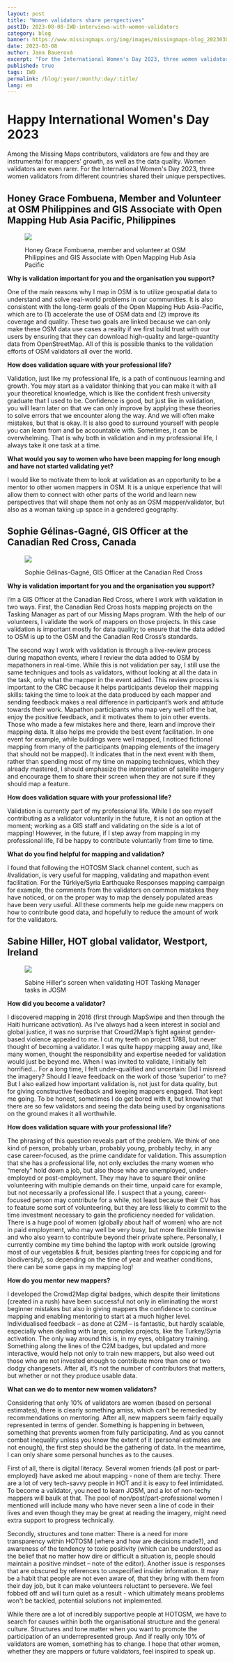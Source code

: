 ```yaml
---
layout: post
title: "Women validators share perspectives"
postID: 2023-08-08-IWD-interviews-with-women-validators
category: blog
banner: https://www.missingmaps.org/img/images/missingmaps-blog_20230308_IWD_banner.jpg
date: 2023-03-08
author: Jana Bauerová
excerpt: "For the International Women's Day 2023, three women validators from different countries shared their unique perspectives"
published: true
tags: IWD
permalink: /blog/:year/:month/:day/:title/
lang: en
---
```


# Happy International Women's Day 2023

Among the Missing Maps contributors, validators are few and they are instrumental for mappers’ growth, as well as the data quality. Women validators are even rarer. For the International Women's Day 2023, three women validators from different countries shared their unique perspectives.

## Honey Grace Fombuena, Member and Volunteer at OSM Philippines and GIS Associate with Open Mapping Hub Asia Pacific, Philippines

<figure>
<img src="https://www.missingmaps.org/img/images/missingmaps-blog_20230308_IWD_Honey.png">
<p class="caption">Honey Grace Fombuena, member and volunteer at OSM Philippines and GIS Associate with Open Mapping Hub Asia Pacific
</p>
</figure>

**Why is validation important for you and the organisation you support?**

One of the main reasons why I map in OSM is to utilize geospatial data to understand and solve real-world problems in our communities. It is also consistent with the long-term goals of the Open Mapping Hub Asia-Pacific, which are to (1) accelerate the use of OSM data and (2) improve its coverage and quality. These two goals are linked because we can only make these OSM data use cases a reality if we first build trust with our users by ensuring that they can download high-quality and large-quantity data from OpenStreetMap. All of this is possible thanks to the validation efforts of OSM validators all over the world.

**How does validation square with your professional life?**

Validation, just like my professional life, is a path of continuous learning and growth. You may start as a validator thinking that you can make it with all your theoretical knowledge, which is like the confident fresh university graduate that I used to be. Confidence is good, but just like in validation, you will learn later on that we can only improve by applying these theories to solve errors that we encounter along the way. And we will often make mistakes, but that is okay. It is also good to surround yourself with people you can learn from and be accountable with. Sometimes, it can be overwhelming. That is why both in validation and in my professional life, I always take it one task at a time.

**What would you say to women who have been mapping for long enough and have not started validating yet?**

I would like to motivate them to look at validation as an opportunity to be a mentor to other women mappers in OSM. It is a unique experience that will allow them to connect with other parts of the world and learn new perspectives that will shape them not only as an OSM mapper/validator, but also as a woman taking up space in a gendered geography.

## Sophie Gélinas-Gagné, GIS Officer at the Canadian Red Cross, Canada

<figure>
<img src="https://www.missingmaps.org/img/images/missingmaps-blog_20230308_IWD_Sophie.png">
<p class="caption">Sophie Gélinas-Gagné, GIS Officer at the Canadian Red Cross
</p>
</figure>

**Why is validation important for you and the organisation you support?**

I’m a GIS Officer at the Canadian Red Cross, where I work with validation in two ways. 
First, the Canadian Red Cross hosts mapping projects on the Tasking Manager as part of our Missing Maps program. With the help of our volunteers, I validate the work of mappers on those projects. In this case validation is important mostly for data quality; to ensure that the data added to OSM is up to the OSM and the Canadian Red Cross’s standards.

The second way I work with validation is through a live-review process during mapathon events, where I review the data added to OSM by mapathoners in real-time. While this is not validation per say, I still use the same techniques and tools as validators, without looking at all the data in the task, only what the mapper in the event added. This review process is important to the CRC because it helps participants develop their mapping skills: taking the time to look at the data produced by each mapper and sending feedback makes a real difference in participant’s work and attitude towards their work. Mapathon participants who map very well off the bat, enjoy the positive feedback, and it motivates them to join other events. Those who made a few mistakes here and there, learn and improve their mapping data. It also helps me provide the best event facilitation. In one event for example, while buildings were well mapped, I noticed fictional mapping from many of the participants (mapping elements of the imagery that should not be mapped). It indicates that in the next event with them, rather than spending most of my time on mapping techniques, which they already mastered, I should emphasize the interpretation of satellite imagery and encourage them to share their screen when they are not sure if they should map a feature.

**How does validation square with your professional life?**

Validation is currently part of my professional life. While I do see myself contributing as a validator voluntarily in the future, it is not an option at the moment; working as a GIS staff and validating on the side is a lot of mapping! However, in the future, if I step away from mapping in my professional life, I’d be happy to contribute voluntarily from time to time. 

**What do you find helpful for mapping and validation?**

I found that following the HOTOSM Slack channel content, such as #validation, is very useful for mapping, validating and mapathon event facilitation. 
For the Türkiye/Syria Earthquake Responses mapping campaign for example, the comments from the validators on common mistakes they have noticed, or on the proper way to map the densely populated areas have been very useful. All these comments help me guide new mappers on how to contribute good data, and hopefully to reduce the amount of work for the validators. 

## Sabine Hiller, HOT global validator, Westport, Ireland

<figure>
<img src="https://www.missingmaps.org/img/images/missingmaps-blog_20230308_IWD_Sabine.png">
<p class="caption">Sabine Hiller's screen when validating HOT Tasking Manager tasks in JOSM
</p>
</figure>

**How did you become a validator?**

I discovered mapping in 2016 (first through MapSwipe and then through the Haiti hurricane activation). As I’ve always had a keen interest in social and global justice, it was no surprise that Crowd2Map’s fight against gender-based violence appealed to me. I cut my teeth on project 1788, but never thought of becoming a validator. I was quite happy mapping away and, like many women, thought the responsibility and expertise needed for validation would just be beyond me. When I was invited to validate, I initially felt horrified… For a long time, I felt under-qualified and uncertain: Did I misread the imagery? Should I leave feedback on the work of those ‘superior’ to me? But I also  ealized how important validation is, not just for data quality, but for giving constructive feedback and keeping mappers engaged. That kept me going. To be honest, sometimes I do get bored with it, but knowing that there are so few validators and seeing the data being used by organisations on the ground makes it all worthwhile.

**How does validation square with your professional life?**

The phrasing of this question reveals part of the problem. We think of one kind of person, probably urban, probably young, probably techy, in any case career-focused, as the prime candidate for validation. This assumption that she has a professional life, not only excludes the many women who “merely” hold down a job, but also those who are unemployed, under-employed or post-employment. They may have to square their online volunteering with multiple demands on their time, unpaid care for example, but not necessarily  a professional life. I suspect that a young, career-focused person may contribute for a while, not least because their CV has to feature some sort of volunteering, but they are less likely to commit to the time investment necessary to gain the proficiency needed for validation. There is a huge pool of women (globally about half of women) who are not in paid employment, who may well be very busy, but more flexible timewise and who also yearn to contribute beyond their private sphere. Personally, I currently combine my time behind the laptop with work outside (growing most of our vegetables & fruit, besides planting trees for coppicing and for biodiversity), so depending on the time of year and weather conditions, there can be some gaps in my mapping log!

**How do you mentor new mappers?**

I developed the Crowd2Map digital badges, which despite their limitations (created in a rush) have been successful not only in eliminating the worst beginner mistakes but also in giving mappers the confidence to continue mapping and enabling mentoring to start at a much higher level. Individualised feedback – as done at C2M – is fantastic, but hardly scalable, especially when dealing with large, complex projects, like the Turkey/Syria activation. The only way around this is, in my eyes, obligatory training. Something along the lines of the C2M badges, but updated and more interactive, would help not only to train new mappers, but also weed out those who are not invested enough to contribute more than one or two dodgy changesets. After all, it’s not the number of contributors that matters, but whether or not they produce usable data.

**What can we do to mentor new women validators?**

Considering that only 10% of validators are women (based on personal estimates), there is clearly something amiss, which can’t be remedied by recommendations on mentoring. After all, new mappers seem fairly equally represented in terms of gender. Something is happening in between, something that prevents women from fully participating. And as you cannot combat inequality unless you know the extent of it (personal estimates are not enough), the first step should be the gathering of data. In the meantime, I can only share some personal hunches as to the causes.

First of all, there is digital literacy. Several women friends (all post or part-employed) have asked me about mapping - none of them are techy. There are a lot of very tech-savvy people in HOT and it is easy to feel intimidated. To become a validator, you need to learn JOSM, and a lot of non-techy mappers will baulk at that. The pool of non/post/part-professional women I mentioned will include many who have never seen a line of code in their lives and even though they may be great at reading the imagery, might need extra support to progress technically.

Secondly, structures and tone matter: There is a need for more transparency within HOTOSM (where and how are decisions made?), and awareness of the tendency to toxic positivity (which can be understood as the belief that no matter how dire or difficult a situation is, people should maintain a positive mindset – note of the editor). Another issue is responses that are obscured by references to unspecified insider information. It may be a habit that people are not even aware of, that they bring with them from their day job, but it can make volunteers reluctant to persevere. We feel fobbed off and will turn quiet as a result - which ultimately means problems won't be tackled, potential solutions not implemented. 

While there are a lot of incredibly supportive people at HOTOSM, we have to search for causes within both the organisational structure and the general culture. Structures and tone matter when you want to promote the participation of an underrepresented group. And if really only 10% of validators are women, something has to change. I hope that other women, whether they are mappers or future validators, feel inspired to speak up.
